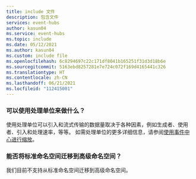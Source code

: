 ```yaml
---
title: include 文件
description: 包含文件
services: event-hubs
author: kasun04
ms.service: event-hubs
ms.topic: include
ms.date: 05/12/2021
ms.author: kasun04
ms.custom: include file
ms.openlocfilehash: 6c8294697c22c171df8041b165251f31d3d18b6e
ms.sourcegitcommit: 5163ebd8257281e7e724c072f169d4165441c326
ms.translationtype: HT
ms.contentlocale: zh-CN
ms.lasthandoff: 06/21/2021
ms.locfileid: "112415001"
---
```

### <a name="what-can-i-achieve-with-a-processing-unit"></a>可以使用处理单位来做什么？

使用处理单位可以引入和流式传输的数据量取决于各种因素，例如生成者、使用者、引入和处理速率，等等。 如需处理单位的更多详细信息，请参阅[使用事件中心进行缩放](../event-hubs-scalability.md)。 

### <a name="can-i-migrate-my-standard-namespaces-to-premium-namespace"></a>能否将标准命名空间迁移到高级命名空间？
我们目前不支持从标准命名空间迁移到高级命名空间。  
